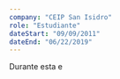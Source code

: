 ```yaml
---
company: "CEIP San Isidro"
role: "Estudiante"
dateStart: "09/09/2011"
dateEnd: "06/22/2019"
---
```


Durante esta e